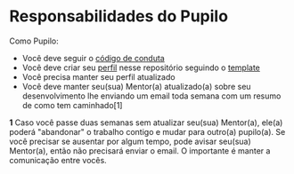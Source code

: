 # Responsabilidades do Pupilo

Como Pupilo:

* Você deve seguir o [código de conduta](/CONDUTA.md)
* Você deve criar seu [perfil](/pupilos) nesse repositório seguindo o [template](/pupilos/pupilo_template.md)
* Você precisa manter seu perfil atualizado
* Você deve manter seu(sua) Mentor(a) atualizado(a) sobre seu desenvolvimento lhe enviando um email toda semana com um resumo de como tem caminhado[1]

**1** Caso você passe duas semanas sem atualizar seu(sua) Mentor(a), ele(a) poderá "abandonar" o trabalho contigo e mudar para outro(a) pupilo(a).
Se você precisar se ausentar por algum tempo, pode avisar seu(sua) Mentor(a), então não precisará enviar o email.
O importante é manter a comunicação entre vocês.
